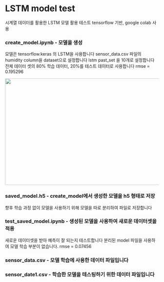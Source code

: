 # LSTM model test
시계열 데이터를 활용한 LSTM 모델 활용 테스트
tensorflow 기반, google colab 사용


### create_model.ipynb - 모델을 생성
모델은 tensorflow.keras 의 LSTM을 사용합니다
sensor_data.csv 파일의 humidity column을 dataset으로 설정합니다
lstm past_set 을 10개로 설정합니다
전체 데이터 셋의 80% 학습 데이터, 20%를 테스트 데이터로 사용합니다
rmse = 0.195296

<img src="https://user-images.githubusercontent.com/37216958/116819962-90163b00-abad-11eb-8ced-d9eb2f54823f.png"  width="600" height="350">

### saved_model.h5 - create_model에서 생성한 모델을 h5 형태로 저장
향후 학습 과정 없이 모델을 사용하기 위해 모델을 따로 분리하여 파일로 저장합니다


### test_saved_model.ipynb - 생성된 모델을 사용하여 새로운 데이터셋을 적용
새로운 데이터셋을 받아 예측이 잘 되는지 테스트합니다
분리된 model 파일을 사용하여 모델 학습 부분이 없습니다.
rmse = 0.07456


### sensor_data.csv - 모델 학습에 사용한 데이터 파일입니다

### sensor_date1.csv - 학습한 모델을 테스팅하기 위한 데이터 파일입니다


